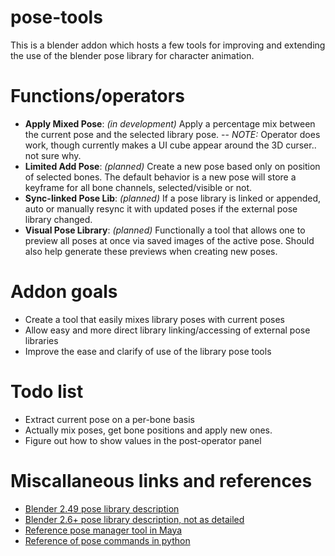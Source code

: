# pose-tools
This is a blender addon which hosts a few tools for improving and extending the use of the blender pose library for character animation.

# Functions/operators
- **Apply Mixed Pose**: *(in development)* Apply a percentage mix between the current pose and the selected library pose.
-- *NOTE:* Operator does work, though currently makes a UI cube appear around the 3D curser.. not sure why.
- **Limited Add Pose**: *(planned)* Create a new pose based only on position of selected bones. The default behavior is a new pose will store a keyframe for all bone channels, selected/visible or not.
- **Sync-linked Pose Lib**: *(planned)* If a pose library is linked or appended, auto or manually resync it with updated poses if the external pose library changed.
- **Visual Pose Library**: *(planned)* Functionally a tool that allows one to preview all poses at once via saved images of the active pose. Should also help generate these previews when creating new poses.

# Addon goals
- Create a tool that easily mixes library poses with current poses
- Allow easy and more direct library linking/accessing of external pose libraries
- Improve the ease and clarify of use of the library pose tools

# Todo list
- Extract current pose on a per-bone basis
- Actually mix poses, get bone positions and apply new ones.
- Figure out how to show values in the post-operator panel


# Miscallaneous links and references
- [Blender 2.49 pose library description](http://wiki.blender.org/index.php/Doc:2.4/Manual/Rigging/Posing/Pose_Library)
- [Blender 2.6+ pose library description, not as detailed](http://wiki.blender.org/index.php/Doc:2.6/Manual/Rigging/Posing/Pose_Library)
- [Reference pose manager tool in Maya](https://www.youtube.com/watch?v=e4MY8Ar0k7g)
- [Reference of pose commands in python](http://www.blender.org/api/blender_python_api_2_59_0/bpy.ops.pose.html)
